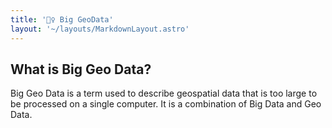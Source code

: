 ```yaml
---
title: '🏋️‍♀️ Big GeoData'
layout: '~/layouts/MarkdownLayout.astro'
---
```


## What is Big Geo Data?

Big Geo Data is a term used to describe geospatial data that is too large to be processed on a single computer. It is a combination of Big Data and Geo Data.